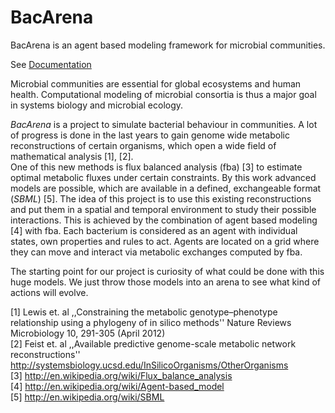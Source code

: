 BacArena
========

BacArena is an agent based modeling framework for microbial communities.

See <a href="./doc/documentation.pdf" type="application/pdf">Documentation</a>


Microbial communities are essential for global ecosystems and human health.
Computational modeling of microbial consortia is thus a major goal in systems biology and microbial ecology. 

<i>BacArena</i> is a project to simulate bacterial behaviour in communities. A lot of progress is done in the last years to gain genome wide metabolic reconstructions of certain organisms, which open a wide field of mathematical analysis [1], [2]. <br>
One of this new methods is flux balanced analysis (fba) [3] to estimate optimal metabolic fluxes under certain constraints. By this work advanced models are possible, which are available in a defined, exchangeable format (<i>SBML</i>) [5]. The idea of this project is to use this existing reconstructions and put them in a spatial and temporal environment to study their possible interactions.
This is achieved by the combination of agent based modeling [4] with fba. Each bacterium is considered as an agent with individual states, own properties and rules to act. Agents are located on a grid where they can move and interact via metabolic exchanges computed by fba.

The starting point for our project is curiosity of what could be done with this huge models. We just throw those models into an arena to see what kind of actions will evolve.


[1] Lewis et. al ,,Constraining the metabolic genotype–phenotype relationship using a phylogeny of in silico methods'' Nature Reviews Microbiology 10, 291-305 (April 2012)<br>
[2] Feist et. al ,,Available predictive genome-scale metabolic network reconstructions'' http://systemsbiology.ucsd.edu/InSilicoOrganisms/OtherOrganisms <br>
[3] http://en.wikipedia.org/wiki/Flux_balance_analysis <br>
[4] http://en.wikipedia.org/wiki/Agent-based_model <br>
[5] http://en.wikipedia.org/wiki/SBML <br>
